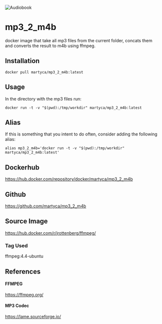 ![Audiobook](https://github.com/martyca/mp3_2_m4b/blob/main/assets/image.png?raw=true)

# mp3_2_m4b
docker image that take all mp3 files from the current folder, concats them and converts the result to m4b using ffmpeg.
## Installation
`docker pull martyca/mp3_2_m4b:latest`
## Usage
In the directory with the mp3 files run:

`docker run -t -v "$(pwd):/tmp/workdir" martyca/mp3_2_m4b:latest`

## Alias
If this is something that you intent to do often, consider adding the following alias:

`alias mp3_2_m4b='docker run -t -v "$(pwd):/tmp/workdir" martyca/mp3_2_m4b:latest'`

## Dockerhub
https://hub.docker.com/repository/docker/martyca/mp3_2_m4b

## Github
https://github.com/martyca/mp3_2_m4b

## Source Image
https://hub.docker.com/r/jrottenberg/ffmpeg/
### Tag Used
ffmpeg:4.4-ubuntu

## References
#### FFMPEG
https://ffmpeg.org/
#### MP3 Codec
https://lame.sourceforge.io/